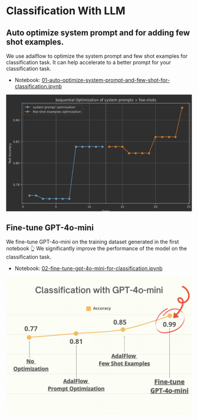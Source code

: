 # Classification With LLM

## Auto optimize system prompt and for adding few shot examples.

We use adalflow to optimize the system prompt and few shot examples for classification task.
It can help accelerate to a better prompt for your classification task.

- Notebook: [01-auto-optimize-system-prompt-and-few-shot-for-classification.ipynb](01-auto-optimize-system-prompt-and-few-shot-for-classification.ipynb)

![01-auto-optimize-system-prompt-and-few-shot-for-classification.png](assets%2F01-auto-optimize-system-prompt-and-few-shot-for-classification.png)

## Fine-tune GPT-4o-mini

We fine-tune GPT-4o-mini on the training dataset generated in the first notebook 👆
We significantly improve the performance of the model on the classification task.

- Notebook: [02-fine-tune-gpt-4o-mini-for-classification.ipynb](02-fine-tune-gpt-4o-mini-for-classification.ipynb)

![02-fine-tune-gpt-4o-mini-for-classification.png](assets%2F02-fine-tune-gpt-4o-mini-for-classification.png)
